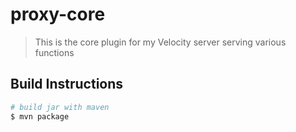 # proxy-core
 
> This is the core plugin for my Velocity server serving various functions

## Build Instructions
```bash
# build jar with maven
$ mvn package
```
